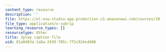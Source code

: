 ```yaml
---
content_type: resource
description: ''
file: https://ol-ocw-studio-app-production.s3.amazonaws.com/courses/20-219-becoming-the-next-bill-nye-writing-and-hosting-the-educational-show-january-iap-2015/81a8483a1a8a2439785c7f2c924cd408_q4524Q4xnqA.srt
file_type: application/x-subrip
learning_resource_types: []
resourcetype: Other
title: 3play caption file
uid: 81a8483a-1a8a-2439-785c-7f2c924cd408
---
```

